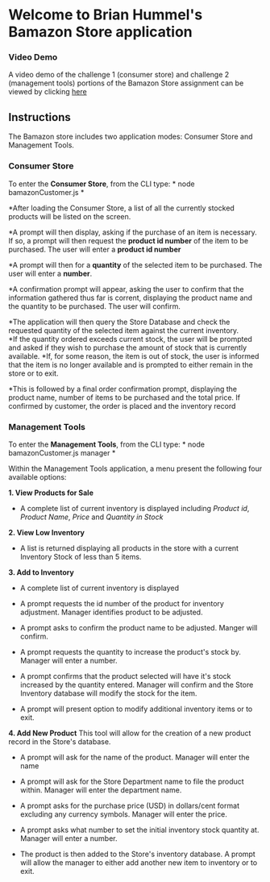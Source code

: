 # Welcome to Brian Hummel's Bamazon Store application

### Video Demo
A video demo of the challenge 1 (consumer store) and challenge 2 (management tools) portions of the Bamazon Store assignment can be viewed by clicking [here](https://youtu.be/kzKggyn5Jjw)


## Instructions
The Bamazon store includes two application modes: Consumer Store and Management Tools.


### Consumer Store
To enter the **Consumer Store**, from the CLI type: * node bamazonCustomer.js *

*After loading the Consumer Store, a list of all the currently stocked products will be listed on the screen. 

*A prompt will then display, asking if the purchase of an item is necessary. If so, a prompt will then request the **product id number** of the item to be purchased. The user will enter a **product id number**

*A prompt will then for a **quantity** of the selected item to be purchased. The user will enter a **number**.

*A confirmation prompt will appear, asking the user to confirm that the information gathered thus far is corrent,  displaying the product name and the quantity to be purchased. The user will confirm.

*The application will then query the Store Database and check the requested quantity of the selected item against the current inventory.  
  *If the quantity ordered exceeds current stock, the user will be prompted and asked if they wish to purchase the amount of stock that is currently available.
  *If, for some reason, the item is out of stock, the user is informed that the item is no longer available and is prompted to either remain in the store or to exit.

*This is followed by a final order confirmation prompt, displaying the product name, number of items to be purchased and the total price.  If confirmed by customer, the order is placed and the inventory record





### Management Tools
To enter the **Management Tools**, from the CLI type: * node bamazonCustomer.js manager *

Within the Management Tools application, a menu present the following four available options:

**1. View Products for Sale**

* A complete list of current inventory is displayed including *Product id*, *Product Name*, *Price* and *Quantity in Stock*

**2. View Low Inventory**

* A list is returned displaying all products in the store with a current Inventory Stock of less than 5 items.

**3. Add to Inventory**

* A complete list of current inventory is displayed

* A prompt requests the id number of the product for inventory adjustment. Manager identifies product to be adjusted.

* A prompt asks to confirm the product name to be adjusted.  Manger will confirm.

* A prompt requests the quantity to increase the product's stock by.  Manager will enter a number.

* A prompt confirms that the product selected will have it's stock increased by the quantity entered.  Manager will confirm and the Store Inventory database will modify the stock for the item.

* A prompt will present option to modify additional inventory items or to exit.


**4. Add New Product**
This tool will allow for the creation of a new product record in the Store's database.

* A prompt will ask for the name of the product.  Manager will enter the name

* A prompt will ask for the Store Department name to file the product within.  Manager will enter the department name.

* A prompt asks for the purchase price (USD) in dollars/cent format excluding any currency symbols. Manager will enter the price.

* A prompt asks what number to set the initial inventory stock quantity at.  Manager will enter a number.

* The product is then added to the Store's inventory database. A prompt will allow the manager to either add another new item to inventory or to exit.